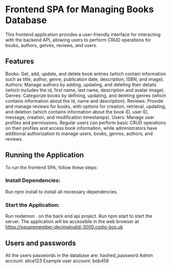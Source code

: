 # Frontend SPA for Managing Books Database

This frontend application provides a user-friendly interface for interacting with the backend API, allowing users to perform CRUD operations for books, authors, genres, reviews, and users.

## Features
Books: Get, add, update, and delete book entries (which contain information such as title, author, genre, publication date, description, ISBN, and image).
Authors: Manage authors by adding, updating, and deleting their details (which includes the id, first name, last name, description and avatar image).
Genres: Categorize books by defining, updating, and deleting genres (which contains information about the id, name and description).
Reviews: Provide and manage reviews for books, with options for creation, retrieval, updating, and deletion (which contains information about the book ID, user ID, message, creation, and modification timestamps).
Users: Manage user profiles and permissions. Regular users can perform basic CRUD operations on their profiles and access book information, while administrators have additional authorization to manage users, books, genres, authors, and reviews.

## Running the Application
To run the frontend SPA, follow these steps:

### Install Dependencies: 
Run npm install to install all necessary dependencies.

### Start the Application: 
Run nodemon . on the back end api project.
Run npm start to start the server. The application will be accessible in the web browser at https://squaremember-decimalvalid-3000.codio-box.uk

## Users and passwords
All the users passwords in the database are: hashed_password
Admin account: alice123
Example user account: bob456
